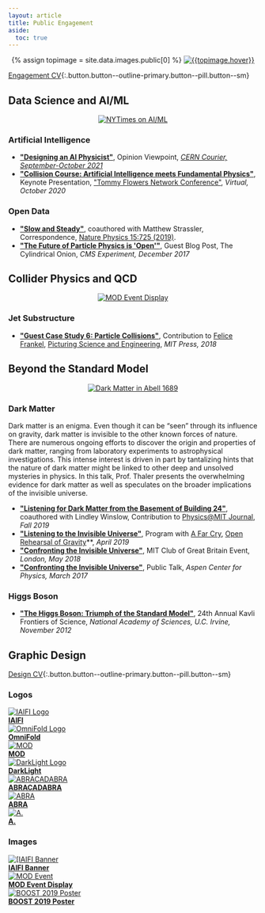 ```yaml
---
layout: article
title: Public Engagement
aside:
  toc: true
---
```


<center>
{% assign topimage = site.data.images.public[0] %}
<a href="{{topimage.image_url}}">
<img class="image-h image-h--xl rounded" src="{{topimage.image}}" title="{{topimage.hover}}"/>
</a>
</center>

[Engagement CV](cv#public-engagement){:.button.button--outline-primary.button--pill.button--sm}

## Data Science and AI/ML

<center>
<a href="https://www.nytimes.com/2020/11/23/science/artificial-intelligence-ai-physics-theory.html">
<img class="image-h image-h--xl rounded" src="images/stamp_nytimes_aiml.jpg" title="NYTimes on AI/ML"/>
</a>
</center>

### Artificial Intelligence

  * **["Designing an AI Physicist"](https://cerncourier.com/a/designing-an-ai-physicist/)**, Opinion Viewpoint, *[CERN Courier, September-October 2021](https://cerncourier.com/wp-content/uploads/2021/08/CERNCourier2021SepOct-digitaledition.pdf#CCSepOct21-digital.indd%3A.17586%3A1070)*
  * **["Collision Course: Artificial Intelligence meets Fundamental Physics"](http://www.jthaler.net/talks/jthaler_2020_10_TommyFlowers_Keynote.pdf)**, Keynote Presentation, ["Tommy Flowers Network Conference"](http://tommyflowersnetwork.blogspot.com/2020/07/virtual-conference-lets-get-physical.html), *Virtual, October 2020*

### Open Data

  * **["Slow and Steady"](https://rdcu.be/bMHQn)**, coauthored with Matthew Strassler, Correspondence, [Nature Physics 15:725 (2019)](https://doi.org/10.1038/s41567-019-0628-z).
  * **["The Future of Particle Physics is 'Open'"](https://cylindricalonion.web.cern.ch/blogs/future-particle-physics-open)**, Guest Blog Post, The Cylindrical Onion, *CMS Experiment, December 2017*


## Collider Physics and QCD


<center>
<a href="http://www.jthaler.net/cv/jthaler_frankel_picturing_science.pdf">
<img class="image-h image-h--xl rounded" src="design/jthaler_MOD_EventDisplay.png" title="MOD Event Display"/>
</a>
</center>

### Jet Substructure

  * **["Guest Case Study 6:  Particle Collisions"](http://www.jthaler.net/cv/jthaler_frankel_picturing_science.pdf)**, Contribution to [Felice Frankel](https://www.felicefrankel.com/), [Picturing Science and Engineering](https://mitpress.mit.edu/books/picturing-science-and-engineering), *MIT Press, 2018*


## Beyond the Standard Model

<center>
<a href="https://esahubble.org/images/heic1014a/">
<img class="image-h image-h--xl rounded" src="images/stamp_dm.jpg" title="Dark Matter in Abell 1689"/>

</a>
</center>

### Dark Matter

Dark matter is an enigma. Even though it can be “seen” through its influence on gravity, dark matter is invisible to the other known forces of nature. There are numerous ongoing efforts to discover the origin and properties of dark matter, ranging from laboratory experiments to astrophysical investigations. This intense interest is driven in part by tantalizing hints that the nature of dark matter might be linked to other deep and unsolved mysteries in physics. In this talk, Prof. Thaler presents the overwhelming evidence for dark matter as well as speculates on the broader implications of the invisible universe.

  * **["Listening for Dark Matter from the Basement of Building 24"](https://physics.mit.edu/wp-content/uploads/2020/05/physicsatmit_19_winslow-thaler.pdf)**, coauthored with Lindley Winslow, Contribution to [Physics@MIT Journal](https://web.mit.edu/physics/news/physicsatmit/fall2019.html), *Fall 2019*
  * **["Listening to the Invisible Universe"](http://www.jthaler.net/talks/jthaler_2019_04_FarCry.pdf)**, Program with [A Far Cry](https://afarcry.org/), [Open Rehearsal of Gravity](https://www.eventbrite.com/e/sold-out-a-far-cry-presents-sounds-of-the-universe-registration-58723801471#)**, *April 2019*
  * **["Confronting the Invisible Universe"](http://www.jthaler.net/talks/jthaler_2018_05_London_Dark_Matter.pdf)**, MIT Club of Great Britain Event, *London, May 2018*
  * **["Confronting the Invisible Universe"](https://www.youtube.com/watch?v=QNmSNY8VenQ)**, Public Talk, *Aspen Center for Physics, March 2017*
  
### Higgs Boson
  
  * **["The Higgs Boson:  Triumph of the Standard Model"](http://vimeo.com/58392070)**, 24th Annual Kavli Frontiers of Science, *National Academy of Sciences, U.C. Irvine, November 2012*

## Graphic Design

[Design CV](cv#graphic-design){:.button.button--outline-primary.button--pill.button--sm}

### Logos

<div class="grid-container">
  <div class="grid grid--py-3">
    <div class="cell cell--3">
          <a href="design/jthaler_IAIFI_Logo.pdf">
            <img class="image-h image-h--xs" src="design/jthaler_IAIFI_Logo.png" title="IAIFI Logo"/>
          <br>
              <b>IAIFI</b>
          </a>
    </div>
    <div class="cell cell--3">
          <a href="design/jthaler_OmniFold_Logo.pdf">
            <img class="image-h image-h--xs" src="design/jthaler_OmniFold_Logo.png" title="OmniFold Logo"/>
          <br>
              <b>OmniFold</b>
          </a>
    </div>
    <div class="cell cell--3">
          <a href="design/jthaler_MOD_Logo.pdf">
            <img class="image-h image-h--xs" src="design/jthaler_MOD_Logo.png" title="MOD"/>
          <br>
              <b>MOD</b>
          </a>
    </div>
    <div class="cell cell--3">
          <a href="design/jthaler_DarkLight_Logo.pdf">
            <img class="image-h image-h--xs" src="design/jthaler_DarkLight_Logo.png" title="DarkLight Logo"/>
          <br>
              <b>DarkLight</b>
          </a>
    </div>
    <div class="cell cell--6">
          <a href="design/jthaler_ABRALogo_Large.pdf">
            <img class="image-h image-h--xs" src="design/jthaler_ABRALogo_Large.png" title="ABRACADABRA"/>
          <br>
              <b>ABRACADABRA</b>
          </a>
    </div>
    <div class="cell cell--3">
          <a href="design/jthaler_ABRALogo_Medium.pdf">
            <img class="image-h image-h--xs" src="design/jthaler_ABRALogo_Medium.png" title="ABRA"/>
          <br>
              <b>ABRA</b>
          </a>
    </div>
    <div class="cell cell--3">
          <a href="design/jthaler_ABRALogo_Small.pdf">
            <img class="image-h image-h--xs" src="design/jthaler_ABRALogo_Small.png" title="A."/>
          <br>
              <b>A.</b>
          </a>
    </div>
  </div>
</div>


### Images


<div class="grid-container">
  <div class="grid grid--py-3">
    <div class="cell cell--4">
          <a href="design/jthaler_IAIFI_Banner.jpg">
            <img class="image-h image-h--sm" src="design/jthaler_IAIFI_Banner.jpg" title="[IAIFI Banner"/>
          <br>
              <b>IAIFI Banner</b>
          </a>
    </div>
    <div class="cell cell--4">
          <a href="design/jthaler_MOD_EventDisplay.pdf">
            <img class="image-h image-h--sm" src="design/jthaler_MOD_EventDisplay.png" title="MOD Event"/>
          <br>
              <b>MOD Event Display</b>
          </a>
    </div>
    <div class="cell cell--4">
          <a href="design/jthaler_BOOST2019_Poster.pdf">
            <img class="image-h image-h--sm" src="design/jthaler_BOOST2019_Poster.png" title="BOOST 2019 Poster"/>
          <br>
              <b>BOOST 2019 Poster</b>
          </a>
    </div>

  </div>
</div>

